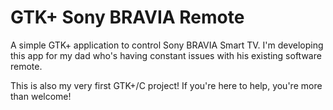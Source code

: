 # GTK+ Sony BRAVIA Remote

A simple GTK+ application to control Sony BRAVIA Smart TV. I'm developing this app for my dad who's having constant issues with his existing software remote.

This is also my very first GTK+/C project! If you're here to help, you're more than welcome!
